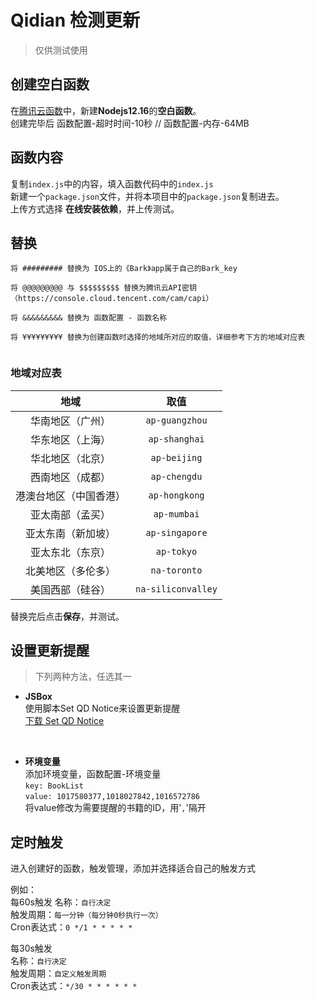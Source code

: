 # Qidian 检测更新
> 仅供测试使用

## 创建空白函数

在[腾讯云函数](https://console.cloud.tencent.com/scf/index/1)中，新建**Nodejs12.16**的**空白函数**。  
创建完毕后 函数配置-超时时间-10秒  //  函数配置-内存-64MB

## 函数内容
复制`index.js`中的内容，填入函数代码中的`index.js`   
新建一个`package.json`文件，并将本项目中的`package.json`复制进去。  
上传方式选择 **在线安装依赖**，并上传测试。

## 替换
```
将 ######### 替换为 IOS上的《Bark》app属于自己的Bark_key  

将 @@@@@@@@@ 与 $$$$$$$$$ 替换为腾讯云API密钥（https://console.cloud.tencent.com/cam/capi）  

将 &&&&&&&&& 替换为 函数配置 - 函数名称  

将 ¥¥¥¥¥¥¥¥¥ 替换为创建函数时选择的地域所对应的取值，详细参考下方的地域对应表
  
```   
  
### 地域对应表
|地域|取值|
|:-:|:-:|
|华南地区（广州）|`ap-guangzhou`|
|华东地区（上海）|`ap-shanghai`|
|华北地区（北京）|`ap-beijing`|
|西南地区（成都）|`ap-chengdu`|
|港澳台地区（中国香港）|`ap-hongkong`|
|亚太南部（孟买）|`ap-mumbai`|
|亚太东南（新加坡）|`ap-singapore`|
|亚太东北（东京）|`ap-tokyo`|
|北美地区（多伦多）|`na-toronto`|
|美国西部（硅谷）|`na-siliconvalley`|   

替换完后点击**保存**，并测试。

## 设置更新提醒  
> 下列两种方法，任选其一  
- **JSBox**  
使用脚本Set QD Notice来设置更新提醒  
[下载 Set QD Notice](https://xteko.com/redir?name=Set+QD+Notice&icon=icon_166.png&version=1.0&author=Liquor030&website=https://github.com/Liquor030/scf_sign/tree/master/QD_refreshUpdateinfo&url=https://raw.githubusercontent.com/Liquor030/scf_sign/master/QD_refreshUpdateinfo/JSBox/SetQDNotice.js)    
<br/>  

- **环境变量**  
添加环境变量，函数配置-环境变量  
`key: BookList`  
`value: 1017580377,1018027842,1016572786`  
将value修改为需要提醒的书籍的ID，用'`,`'隔开  
  

## 定时触发
进入创建好的函数，触发管理，添加并选择适合自己的触发方式  

例如：  
每60s触发
名称：`自行决定`  
触发周期：`每一分钟（每分钟0秒执行一次）`  
Cron表达式：`0 */1 * * * * *`

每30s触发  
名称：`自行决定`  
触发周期：`自定义触发周期`  
Cron表达式：`*/30 * * * * * *`
